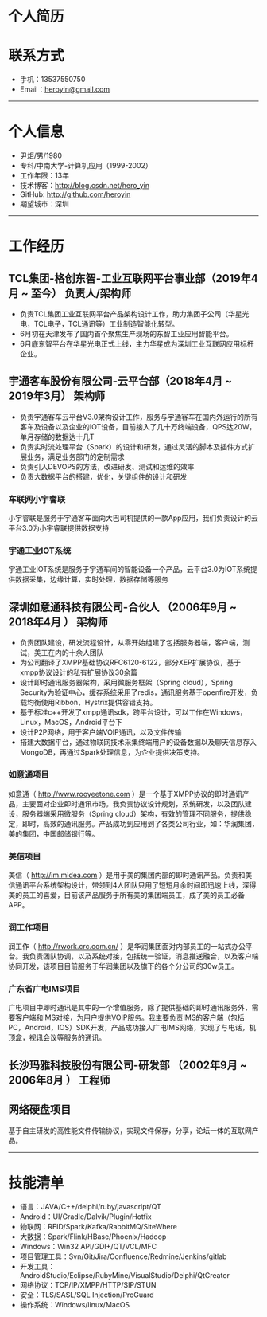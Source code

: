 
# 个人简历

# 联系方式

- 手机：13537550750
- Email：heroyin@gmail.com 

---

# 个人信息

 - 尹炬/男/1980 
 - 专科/中南大学-计算机应用（1999-2002）
 - 工作年限：13年 
 - 技术博客：http://blog.csdn.net/hero_yin
 - GitHub: http://github.com/heroyin
 - 期望城市：深圳

---

# 工作经历

## TCL集团-格创东智-工业互联网平台事业部（2019年4月 ~ 至今） 负责人/架构师

- 负责TCL集团工业互联网平台产品架构设计工作，助力集团子公司（华星光电，TCL电子，TCL通讯等）工业制造智能化转型。
- 6月初在天津发布了国内首个聚焦生产现场的东智工业应用智能平台。
- 6月底东智平台在华星光电正式上线，主力华星成为深圳工业互联网应用标杆企业。

## 宇通客车股份有限公司-云平台部（2018年4月 ~ 2019年3月） 架构师

- 负责宇通客车云平台V3.0架构设计工作，服务与宇通客车在国内外运行的所有客车及设备以及企业的IOT设备，目前接入了几十万终端设备，QPS达20W，单月存储的数据达十几T
- 负责实时流处理平台（Spark）的设计和研发，通过灵活的脚本及插件方式扩展业务，满足业务部门的定制需求
- 负责引入DEVOPS的方法，改进研发、测试和运维的效率
- 负责大数据平台的搭建，优化，关键组件的设计和研发

### 车联网小宇睿联
小宇睿联是服务于宇通客车面向大巴司机提供的一款App应用，我们负责设计的云平台3.0为小宇睿联提供数据支持

### 宇通工业IOT系统
宇通工业IOT系统是服务于宇通车间的智能设备一个产品，云平台3.0为IOT系统提供数据采集，边缘计算，实时处理，数据存储等服务


## 深圳如意通科技有限公司-合伙人 （2006年9月 ~ 2018年4月 ）     架构师

- 负责团队建设，研发流程设计，从零开始组建了包括服务器端，客户端，测试，美工在内的十余人团队
- 为公司翻译了XMPP基础协议RFC6120-6122，部分XEP扩展协议，基于xmpp协议设计的私有扩展协议30余篇
- 设计即时通讯服务器架构，采用微服务框架（Spring cloud），Spring Security为验证中心，缓存系统采用了redis，通讯服务基于openfire开发，负载均衡使用Ribbon，Hystrix提供容错支持。
- 基于标准c++开发了xmpp通讯sdk，跨平台设计，可以工作在Windows，Linux，MacOS，Android平台下
- 设计P2P网络，用于客户端VOIP通讯，以及文件传输
- 搭建大数据平台，通过物联网技术采集终端用户的设备数据以及聊天信息存入MongoDB，再通过Spark处理信息，为企业提供决策支持。

### 如意通项目 
如意通（ http://www.rooyeetone.com ）是一个基于XMPP协议的即时通讯产品，主要面对企业即时通讯市场。我负责协议设计规划，系统研发，以及团队建设，服务器端采用微服务（Spring cloud）架构，有效的管理不同服务，提供稳定，即时，高效的通讯服务。产品成功到应用到了各类公司行业，如：华润集团，美的集团，中国邮储银行等。

### 美信项目 
美信（ http://im.midea.com ）是用于美的集团内部的即时通讯产品。负责和美信通讯平台系统架构设计，带领到4人团队只用了短短月余时间即迅速上线，深得美的员工的喜爱，目前该产品服务于所有美的集团端员工，成了美的员工必备APP。

### 润工作项目
润工作（ http://rwork.crc.com.cn/ ）是华润集团面对内部员工的一站式办公平台。我负责团队协调，以及系统对接，包括统一验证，消息推送融合，以及客户端协同开发，该项目目前服务于华润集团以及旗下的各个分公司的30w员工。

### 广东省广电IMS项目
广电项目中即时通讯是其中的一个增值服务，除了提供基础的即时通讯服务外，需要客户端和IMS对接，为用户提供VOIP服务。我主要负责IMS的客户端（包括PC，Android，IOS）SDK开发，产品成功接入广电IMS网络，实现了与电话，机顶盒，视讯会议等服务的通讯。

## 长沙玛雅科技股份有限公司-研发部 （2002年9月 ~ 2006年8月 ）    工程师

## 网络硬盘项目
基于自主研发的高性能文件传输协议，实现文件保存，分享，论坛一体的互联网产品。

---
# 技能清单
- 语言：JAVA/C++/delphi/ruby/javascript/QT
- Android：UI/Gradle/Dalvik/Plugin/Hotfix
- 物联网：RFID/Spark/Kafka/RabbitMQ/SiteWhere
- 大数据：Spark/Flink/HBase/Phoenix/Hadoop
- Windows：Win32 API/GDI+/QT/VCL/MFC
- 项目管理工具：Svn/Git/Jira/Confluence/Redmine/Jenkins/gitlab
- 开发工具：AndroidStudio/Eclipse/RubyMine/VisualStudio/Delphi/QtCreator
- 网络协议：TCP/IP/XMPP/HTTP/SIP/STUN
- 安全：TLS/SASL/SQL Injection/ProGuard 
- 操作系统：Windows/linux/MacOS
